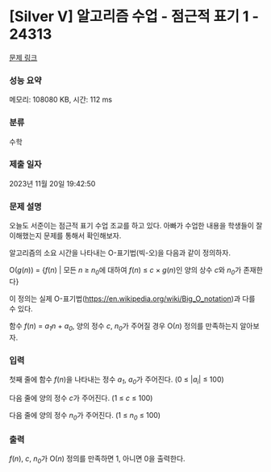 # [Silver V] 알고리즘 수업 - 점근적 표기 1 - 24313 

[문제 링크](https://www.acmicpc.net/problem/24313) 

### 성능 요약

메모리: 108080 KB, 시간: 112 ms

### 분류

수학

### 제출 일자

2023년 11월 20일 19:42:50

### 문제 설명

<p>오늘도 서준이는 점근적 표기 수업 조교를 하고 있다. 아빠가 수업한 내용을 학생들이 잘 이해했는지 문제를 통해서 확인해보자.</p>

<p>알고리즘의 소요 시간을 나타내는 O-표기법(빅-오)을 다음과 같이 정의하자.</p>

<p>O(<em>g</em>(<em>n</em>)) = {<em>f</em>(<em>n</em>) | 모든 <em>n</em> ≥ <em>n<sub>0</sub></em>에 대하여 <em>f</em>(<em>n</em>) ≤ <em>c</em> × <em>g</em>(<em>n</em>)인 양의 상수 <em>c</em>와 <em>n<sub>0</sub></em>가 존재한다}</p>

<p>이 정의는 실제 O-표기법(<a href="https://en.wikipedia.org/wiki/Big_O_notation">https://en.wikipedia.org/wiki/Big_O_notation</a>)과 다를 수 있다.</p>

<p>함수 <em>f</em>(<em>n</em>) = <em>a<sub>1</sub>n </em>+ <em>a<sub>0</sub></em>, 양의 정수 <em>c</em>, <em>n<sub>0</sub></em>가 주어질 경우 O(<em>n</em>) 정의를 만족하는지 알아보자.</p>

### 입력 

 <p>첫째 줄에 함수 <em>f</em>(<em>n</em>)을 나타내는 정수 <em>a<sub>1</sub></em>, <em>a</em><sub><em>0</em></sub>가 주어진다. (0 ≤ |<em>a<sub>i</sub></em>| ≤ 100)</p>

<p>다음 줄에 양의 정수 <em>c</em>가 주어진다. (1 ≤ <em>c</em> ≤ 100)</p>

<p>다음 줄에 양의 정수 <em>n<sub>0</sub></em>가 주어진다. (1 ≤ <em>n<sub>0</sub></em> ≤ 100)</p>

### 출력 

 <p><em>f</em>(<em>n</em>), <em>c</em>, <em>n<sub>0</sub></em>가 O(<em>n</em>) 정의를 만족하면 1, 아니면 0을 출력한다.</p>


